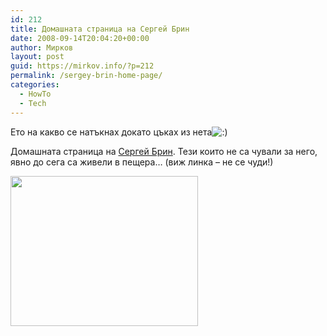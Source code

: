 ```yaml
---
id: 212
title: Домашната страница на Сергей Брин
date: 2008-09-14T20:04:20+00:00
author: Мирков
layout: post
guid: https://mirkov.info/?p=212
permalink: /sergey-brin-home-page/
categories:
  - HowTo
  - Tech
---
```

Ето на какво се натъкнах докато цъках из нета<img src='https://mirkov.info/wp-includes/images/blank.gif' alt=':)' class='wp-smiley smiley-2' /> 

Домашната страница на [Сергей Брин](http://en.wikipedia.org/wiki/Sergey_Brin). Тези които не са чували за него, явно до сега са живели в пещера&#8230; (виж линка &#8211; не се чуди!)

[<img class="alignnone size-medium wp-image-213" title="sergey-medium" src="https://mirkov.info/wp-content/uploads/2008/09/sergey-medium-300x240.png" alt="" width="300" height="240" />](https://mirkov.info/wp-content/uploads/2008/09/sergey-medium.png)